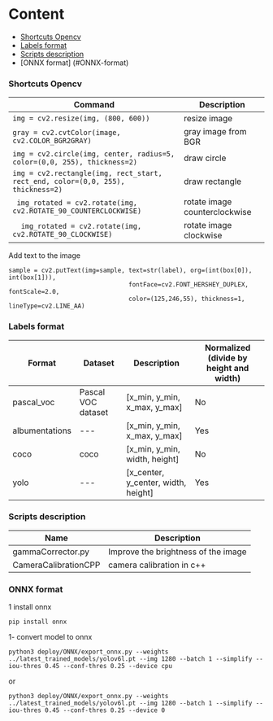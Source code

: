 # Content
- [Shortcuts Opencv](#Shortcuts-opencv)
- [Labels format](#Labels-format)
- [Scripts description](#Scripts-description)
- [ONNX format] (#ONNX-format)

### Shortcuts Opencv
| Command | Description |
| --- | --- |
| `img = cv2.resize(img, (800, 600))` | resize image
| `gray = cv2.cvtColor(image, cv2.COLOR_BGR2GRAY)` | gray image from BGR |
| `img = cv2.circle(img, center, radius=5, color=(0,0, 255), thickness=2)` | draw circle |
| `img = cv2.rectangle(img, rect_start, rect_end, color=(0,0, 255), thickness=2)` | draw rectangle |
| ` img_rotated = cv2.rotate(img, cv2.ROTATE_90_COUNTERCLOCKWISE)` | rotate image counterclockwise |
|`  img_rotated = cv2.rotate(img, cv2.ROTATE_90_CLOCKWISE)` | rotate image clockwise |

Add text to the image
```
sample = cv2.putText(img=sample, text=str(label), org=(int(box[0]), int(box[1])),
                                 fontFace=cv2.FONT_HERSHEY_DUPLEX, fontScale=2.0,
                                 color=(125,246,55), thickness=1, lineType=cv2.LINE_AA)
```

### Labels format
| Format | Dataset | Description | Normalized (divide by height and width) |
| --- | --- | --- | --- |
| pascal_voc |  Pascal VOC dataset | [x_min, y_min, x_max, y_max] | No |
| albumentations | ---| [x_min, y_min, x_max, y_max] | Yes |
| coco | coco | [x_min, y_min, width, height] | No |
| yolo | --- | [x_center, y_center, width, height] | Yes | 



### Scripts description
| Name | Description |
| --- | --- |
| gammaCorrector.py | Improve the brightness of the image |
| CameraCalibrationCPP | camera calibration  in c++ |

### ONNX format
1 install onnx
```
pip install onnx
```
1- convert model to onnx
```
python3 deploy/ONNX/export_onnx.py --weights ../latest_trained_models/yolov6l.pt --img 1280 --batch 1 --simplify --iou-thres 0.45 --conf-thres 0.25 --device cpu
```
or 
```
python3 deploy/ONNX/export_onnx.py --weights ../latest_trained_models/yolov6l.pt --img 1280 --batch 1 --simplify --iou-thres 0.45 --conf-thres 0.25 --device 0
```

